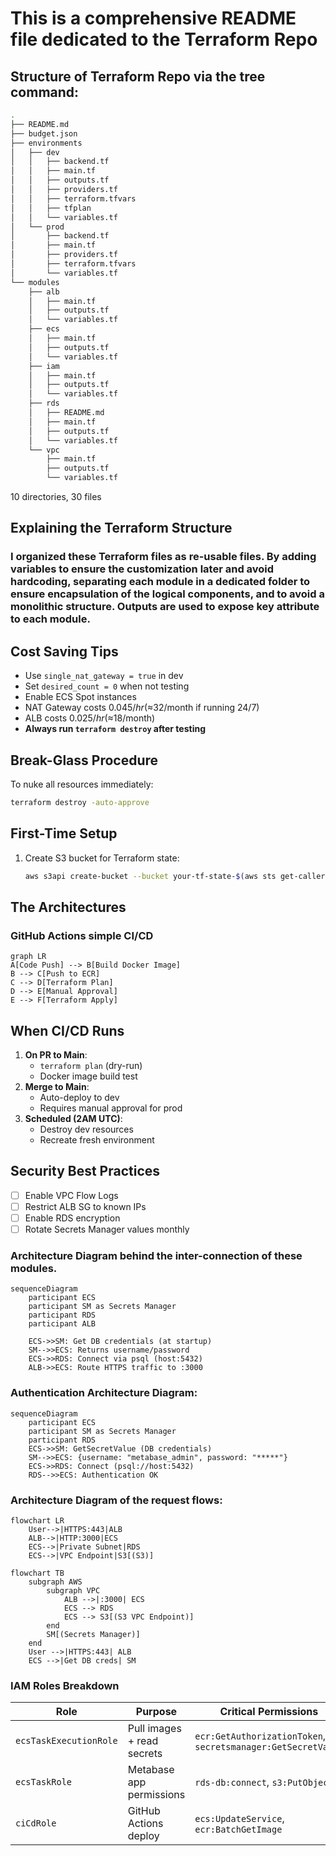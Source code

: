 # This is a comprehensive README file dedicated to the Terraform Repo
## Structure of Terraform Repo via the tree command:

```bash
.
├── README.md
├── budget.json 
├── environments
│   ├── dev
│   │   ├── backend.tf
│   │   ├── main.tf
│   │   ├── outputs.tf
│   │   ├── providers.tf
│   │   ├── terraform.tfvars
│   │   ├── tfplan
│   │   └── variables.tf
│   └── prod
│       ├── backend.tf
│       ├── main.tf
│       ├── providers.tf
│       ├── terraform.tfvars
│       └── variables.tf
└── modules
    ├── alb
    │   ├── main.tf
    │   ├── outputs.tf
    │   └── variables.tf
    ├── ecs
    │   ├── main.tf
    │   ├── outputs.tf
    │   └── variables.tf
    ├── iam
    │   ├── main.tf
    │   ├── outputs.tf
    │   └── variables.tf
    ├── rds
    │   ├── README.md
    │   ├── main.tf
    │   ├── outputs.tf
    │   └── variables.tf
    └── vpc
        ├── main.tf
        ├── outputs.tf
        └── variables.tf

```

10 directories, 30 files

## Explaining the Terraform Structure

### I organized these Terraform files as re-usable files. By adding variables to ensure the customization later and avoid hardcoding, separating each module in a dedicated folder to ensure encapsulation of the logical components, and to avoid a monolithic structure. Outputs are used to expose key attribute to each module.

## Cost Saving Tips
- Use `single_nat_gateway = true` in dev
- Set `desired_count = 0` when not testing
- Enable ECS Spot instances
- NAT Gateway costs $0.045/hr (≈$32/month if running 24/7)
- ALB costs $0.025/hr (≈$18/month)
- **Always run `terraform destroy` after testing**

## Break-Glass Procedure
To nuke all resources immediately:
```bash
terraform destroy -auto-approve
```

## First-Time Setup
1. Create S3 bucket for Terraform state:
   ```bash
   aws s3api create-bucket --bucket your-tf-state-$(aws sts get-caller-identity --query Account --output text)

## The Architectures

### GitHub Actions simple CI/CD

```mermaid
graph LR
A[Code Push] --> B[Build Docker Image]
B --> C[Push to ECR]
C --> D[Terraform Plan]
D --> E[Manual Approval]
E --> F[Terraform Apply]
```

## When CI/CD Runs
1. **On PR to Main**:
   - `terraform plan` (dry-run)
   - Docker image build test
2. **Merge to Main**:
   - Auto-deploy to dev
   - Requires manual approval for prod
3. **Scheduled (2AM UTC)**:
   - Destroy dev resources
   - Recreate fresh environment


## Security Best Practices
- [ ] Enable VPC Flow Logs
- [ ] Restrict ALB SG to known IPs
- [ ] Enable RDS encryption
- [ ] Rotate Secrets Manager values monthly

### Architecture Diagram behind the inter-connection of these modules.
```mermaid
sequenceDiagram
    participant ECS
    participant SM as Secrets Manager
    participant RDS
    participant ALB

    ECS->>SM: Get DB credentials (at startup)
    SM-->>ECS: Returns username/password
    ECS->>RDS: Connect via psql (host:5432)
    ALB->>ECS: Route HTTPS traffic to :3000
```



### Authentication Architecture Diagram:
```mermaid
sequenceDiagram
    participant ECS
    participant SM as Secrets Manager
    participant RDS
    ECS->>SM: GetSecretValue (DB credentials)
    SM-->>ECS: {username: "metabase_admin", password: "*****"}
    ECS->>RDS: Connect (psql://host:5432)
    RDS-->>ECS: Authentication OK
```



### Architecture Diagram of the request flows:
```mermaid
flowchart LR
    User-->|HTTPS:443|ALB
    ALB-->|HTTP:3000|ECS
    ECS-->|Private Subnet|RDS
    ECS-->|VPC Endpoint|S3[(S3)]
```

```mermaid
flowchart TB
    subgraph AWS
        subgraph VPC
            ALB -->|:3000| ECS
            ECS --> RDS
            ECS --> S3[(S3 VPC Endpoint)]
        end
        SM[(Secrets Manager)]
    end
    User -->|HTTPS:443| ALB
    ECS -->|Get DB creds| SM
```


### IAM Roles Breakdown
| Role | Purpose | Critical Permissions |
|------|---------|----------------------|
| `ecsTaskExecutionRole` | Pull images + read secrets | `ecr:GetAuthorizationToken`, `secretsmanager:GetSecretValue` | 
| `ecsTaskRole` | Metabase app permissions | `rds-db:connect`, `s3:PutObject` |
| `ciCdRole` | GitHub Actions deploy | `ecs:UpdateService`, `ecr:BatchGetImage` |